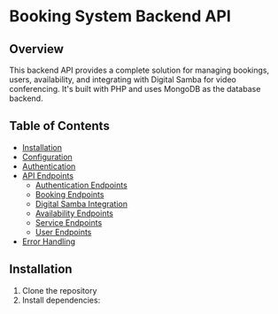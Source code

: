 # Booking System Backend API

## Overview

This backend API provides a complete solution for managing bookings, users, availability, and integrating with Digital Samba for video conferencing. It's built with PHP and uses MongoDB as the database backend.

## Table of Contents

- [Installation](#installation)
- [Configuration](#configuration)
- [Authentication](#authentication)
- [API Endpoints](#api-endpoints)
  - [Authentication Endpoints](#authentication-endpoints)
  - [Booking Endpoints](#booking-endpoints)
  - [Digital Samba Integration](#digital-samba-integration)
  - [Availability Endpoints](#availability-endpoints)
  - [Service Endpoints](#service-endpoints)
  - [User Endpoints](#user-endpoints)
- [Error Handling](#error-handling)

## Installation

1. Clone the repository
2. Install dependencies: